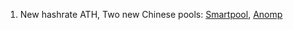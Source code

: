 1. New hashrate ATH, Two new Chinese pools: [Smartpool](http://139.129.229.26/), [Anomp](http://anomp.com:8090/)

